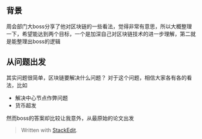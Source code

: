 
## 背景
周会部门大boss分享了他对区块链的一些看法，觉得非常有意思，所以大概整理一下，希望能达到两个目标，一个是加深自己对区块链技术的进一步理解，第二就是能整理出boss的逻辑

## 从问题出发
其实问题很简单，区块链要解决什么问题？
对于这个问题，相信大家各有各的看法，比如
* 解决中心节点作弊问题
* 货币超发

然而boss的答案却比较让我意外，从最原始的论文出发

> Written with [StackEdit](https://stackedit.io/).
<!--stackedit_data:
eyJoaXN0b3J5IjpbNTk5ODM5Nzc0XX0=
-->